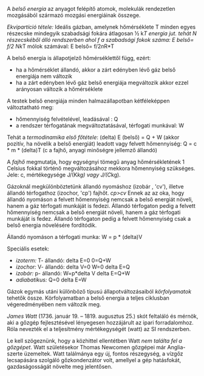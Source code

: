 A *belső energia* az anyagot felépítő atomok, molekulák rendezetlen mozgásából származó mozgási energiáinak összege.

*Ekvipartíció tétele:*
Ideális gázban, amelynek hőmérséklete T minden egyes részecske mindegyik szabadsági fokára átlagosan ½ k*T  energia jut. tehát N részecskéből álló rendszerben ahol f a szabadsági fokok száma:
E belső= f/2 *N*k*T mólok számával: E belső= f/2*n*R*T

A belső energia is állapotjelző hőmérséklettől függ, ezért:
- ha a hőmérséklet állandó, akkor a zárt edényben lévő gáz belső energiája nem változik
- ha a zárt edényben lévő gáz belső energiája megváltozik akkor ezzel arányosan változik a hőmérséklete

A testek belső energiája minden halmazállapotban kétféleképpen változtatható meg:
- hőmennyiség felvételével, leadásával : Q
- a rendszer térfogatának megváltoztatásával, térfogati munkával: W

Tehát a *termodinamika első főtétele*: (delta) E (belső) = Q + W (akkor pozitív, ha növelik a belső energiát)
leadott vagy felvett hőmennyiség: Q = c * m * (delta)T (c a fajhő, anyagi minőségre jellemző állandó)

A *fajhő* megmutatja, hogy egységnyi tömegű anyag hőmérsékletének 1 Celsius fokkal történő megváltozásához mekkora hőmennyiség szükséges. Jele: c, mértékegysége J/(K*kg) vagy J/(C*kg).

Gázoknál megkülönböztetünk állandó nyomáshoz (izobár , 'cv'), illetve állandó térfogathoz (izochor, 'cp') fajhőt.
*cp>cv*
Ennek az az oka, hogy állandó nyomáson a felvett hőmennyiség nemcsak a belső energiát növeli, hanem a gáz térfogati munkáját is fedezi. Állandó térfogaton pedig a felvett hőmennyiség nemcsak a belső energiát növeli, hanem a gáz térfogati munkáját is fedez. Állandó térfogaton pedig a felvett hőmennyiség csak a belső energia növelésére fordítódik.

Állandó nyomáson a térfogati munka: W = p * (delta)V

Speciális esetek:
- *izoterm:* T- állandó: delta E=0 0=Q+W
- *izochor:* V- állandó: delta V=0 W=0 delta E=Q
- *izobár:* p- állandó: W=p*delta V delta E=Q+W
- *adiabatikus:* Q=0 delta E=W

Gázok egymás utáni különböző típusú állapotváltozásaiból *körfolyamatok* tehetők össze. Körfolyamatban a belső energia a teljes ciklusban végeredményében nem változik meg.

*James Watt* (1736. január 19. – 1819. augusztus 25.) skót feltaláló és mérnök, aki a gőzgép fejlesztésével lényegesen hozzájárult az ipari forradalomhoz. Róla nevezték el a teljesítmény mértékegységét (watt) az SI rendszerben.

Le kell szögeznünk, hogy a közhittel ellentétben Watt *nem találta fel a gőzgépet*. Watt születésekor Thomas Newcomen gőzgépei már Anglia-szerte üzemeltek. Watt találmánya egy új, fontos részegység, a vízgőz lecsapására szolgáló gőzkondenzátor volt, amellyel a gép hatásfokát, gazdaságosságát növelte meg jelentősen.
